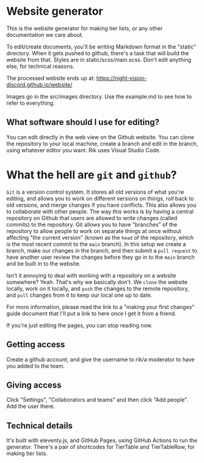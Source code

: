 # Website generator
This is the website generator for making tier lists, or any other documentation we care about.

To edit/create documents, you'll be writing Markdown format in the "static" directory. When it gets pushed to github, there's a task that will build the website from that. Styles are in static/scss/main.scss. Don't edit anything else, for technical reasons.

The processed website ends up at: https://night-vision-discord.github.io/website/

Images go in the src/images directory. Use the example.md to see how to refer to everything.

## What software should I use for editing?
You can edit directly in the web view on the Github website. You can clone the repository to your local machine, create a branch and edit in the branch, using whatever editor you want. Rik uses Visual Studio Code.

# What the hell are `git` and `github`?
`Git` is a version control system. It stores all old versions of what you're editing, and allows you to work on different versions on things, roll back to old versions, and merge changes if you have conflicts.
This also allows you to collaborate with other people. The way this works is by having a central repository on Github that users are allowed to write changes (called commits) to the repository. Git allows you to have "branches" of the repository to allow people to work on separate things at once without affecting "the current version" (known as the `head` of the repository, which is the most recent commit to the `main` branch). In this setup we create a branch, make our changes in the branch, and then submit a `pull request` to have another user review the changes before they go in to the `main` branch and be built in to the website.

Isn't it annoying to deal with working with a repository on a website somewhere? Yeah. That's why we basically don't. We `clone` the website locally, work on it locally, and `push` the changes to the remote repository, and `pull` changes from it to keep our local one up to date.

For more information, please read the link to a "making your first changes" guide document that I'll put a link to here once I get it from a friend.

If you're just editing the pages, you can stop reading now.

## Getting access
Create a github account, and give the username to rik/a moderator to have you added to the team.

## Giving access
Click "Settings", "Collaborators and teams" and then click "Add people". Add the user there.

## Technical details
It's built with eleventy.js, and GitHub Pages, using GitHub Actions to run the generator.
There's a pair of shortcodes for TierTable and TierTableRow, for making tier lists.
